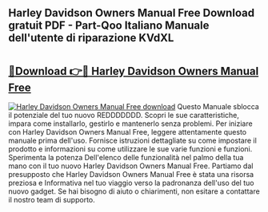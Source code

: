 ## Harley Davidson Owners Manual Free Download gratuit PDF - Part-Qoo Italiano Manuale dell'utente di riparazione KVdXL

# <h2><a href="http://dfa4cn8.blite.top/?on=Harley+Davidson+Owners+Manual+Free">🔗Download 👉🔴 Harley Davidson Owners Manual Free</a></h2>

[![Harley Davidson Owners Manual Free download](https://i.imgur.com/lujVjoI.png)](http://dfa4cn8.blite.top/?on=Harley+Davidson+Owners+Manual+Free)
Questo Manuale sblocca il potenziale del tuo nuovo REDDDDDDD. Scopri le sue caratteristiche, impara come installarlo, gestirlo e mantenerlo senza problemi. Per iniziare con Harley Davidson Owners Manual Free, leggere attentamente questo manuale prima dell'uso. Fornisce istruzioni dettagliate su come impostare il prodotto e informazioni su come utilizzare le sue varie funzioni e funzioni. Sperimenta la potenza Dell'elenco delle funzionalità nel palmo della tua mano con il tuo nuovo Harley Davidson Owners Manual Free. Partiamo dal presupposto che Harley Davidson Owners Manual Free è stata una risorsa preziosa e Informativa nel tuo viaggio verso la padronanza dell'uso del tuo nuovo gadget. Se hai bisogno di aiuto o chiarimenti, non esitare a contattare il nostro team di supporto.
